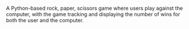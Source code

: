 A Python-based rock, paper, scissors game where users play against the computer, with the game tracking and displaying the number of wins for both the user and the computer.
